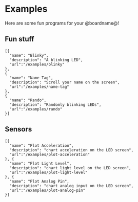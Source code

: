 # Examples

Here are some fun programs for your @boardname@!

## Fun stuff

```codecard
[{
  "name": "Blinky",
  "description": "A blinking LED",
  "url":"/examples/blinky"
},
{
  "name": "Name Tag",
  "description": "Scroll your name on the screen",
  "url":"/examples/name-tag"
},
{
  "name": "Rando",
  "description": "Randomly blinking LEDs",
  "url":"/examples/rando"
}]
```

## Sensors

```codecard
[{
  "name": "Plot Acceleration",
  "description": "chart acceleration on the LED screen",
  "url":"/examples/plot-acceleration"
}, {
  "name": "Plot Light Level",
  "description": "chart light level on the LED screen",
  "url":"/examples/plot-light-level"
}, {
  "name": "Plot Analog Pin",
  "description": "chart analog input on the LED screen",
  "url":"/examples/plot-analog-pin"
}]
```
